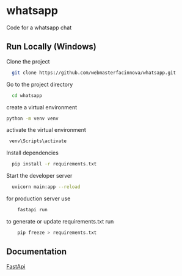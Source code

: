 # whatsapp

Code for a whatsapp chat

## Run Locally (Windows)

Clone the project

```bash
  git clone https://github.com/webmasterfacinnova/whatsapp.git
```

Go to the project directory

```bash
  cd whatsapp
```

create a virtual environment

```bash
python -m venv venv
```

activate the virtual environment

```bash
 venv\Scripts\activate
```

Install dependencies

```bash
  pip install -r requirements.txt
```

Start the developer server

```bash
  uvicorn main:app --reload
```

for production server use

```bash
    fastapi run
```

to generate or update requirements.txt run

```bash
    pip freeze > requirements.txt
```

## Documentation

[FastApi](https://fastapi.tiangolo.com)
